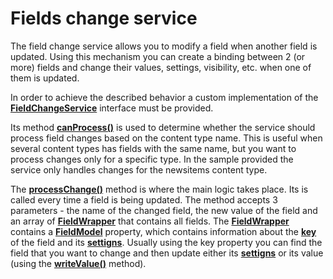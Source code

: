 # Fields change service

The field change service allows you to modify a field when another field is updated. Using this mechanism you can create a binding between 2 (or more) fields and change their values, settings, visibility, etc. when one of them is updated.  

In order to achieve the described behavior a custom implementation of the [**FieldChangeService**](http://admin-app-extensions-docs.sitefinity.site/interfaces/fieldchangeservice.html) interface must be provided.  

Its method [**canProcess()**](http://admin-app-extensions-docs.sitefinity.site/interfaces/fieldchangeservice.html#canprocess) is used to determine whether the service should process field changes based on the content type name. This is useful when several content types has fields with the same name, but you want to process changes only for a specific type. In the sample provided the service only handles changes for the newsitems content type.  

The [**processChange()**](http://admin-app-extensions-docs.sitefinity.site/interfaces/fieldchangeservice.html#processchange) method is where the main logic takes place. Its is called every time a field is being updated. The method accepts 3 parameters - the name of the changed field, the new value of the field and an array of [**FieldWrapper**](http://admin-app-extensions-docs.sitefinity.site/interfaces/fieldwrapper.html) that contains all fields. The [**FieldWrapper**](http://admin-app-extensions-docs.sitefinity.site/interfaces/fieldwrapper.html) contains a [**FieldModel**](http://admin-app-extensions-docs.sitefinity.site/interfaces/fieldmodel.html) property, which contains information about the [**key**](http://admin-app-extensions-docs.sitefinity.site/interfaces/fieldmodel.html#key) of the field and its [**settigns**](http://admin-app-extensions-docs.sitefinity.site/interfaces/fieldmodel.html#settings). Usually using the key property you can find the field that you want to change and then update either its [**settigns**](http://admin-app-extensions-docs.sitefinity.site/interfaces/fieldmodel.html#settings) or its value (using the [**writeValue()**](http://admin-app-extensions-docs.sitefinity.site/interfaces/fieldwrapper.html#writevalue) method).
